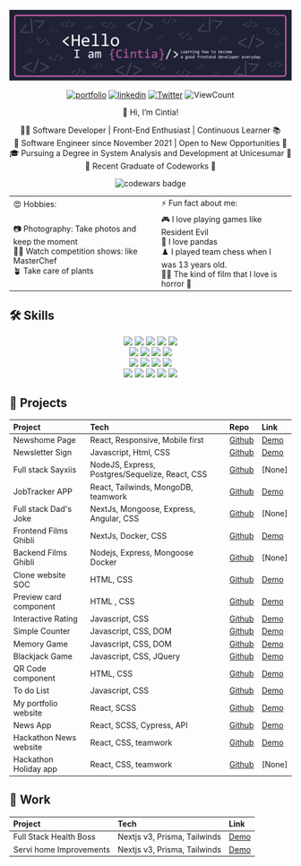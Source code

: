![](./assets/Banner.png)<br>

<div align="center">
  
[![portfolio](https://img.shields.io/badge/my_portfolio-000?style=for-the-badge&logo=ko-fi&logoColor=BE5EA4)](https://cisiq.dev/)
[![linkedin](https://img.shields.io/badge/linkedin-0A66C2?style=for-the-badge&logo=linkedin&logoColor=white)](https://www.linkedin.com/in/cintia-siqueira/)
[![Twitter](https://img.shields.io/badge/twitter-0A66C2?style=for-the-badge&logo=twitter&logoColor=white)](https://twitter.com/Cii_siq)
![ViewCount](https://komarev.com/ghpvc/?username=ciisiq&style=for-the-badge&color=ff69b4)
</div>
 
<div align="center"> 
👋 Hi, I’m Cintia!

👩‍💻 Software Developer | Front-End Enthusiast | Continuous Learner 📚<br>
📅 Software Engineer since November 2021 | Open to New Opportunities 🚀<br>
🎓 Pursuing a Degree in System Analysis and Development at Unicesumar 📖<br>
💼 Recent Graduate of Codeworks 🚀<br>
</div>


<div align="center"> 
  
  ![codewars badge](https://www.codewars.com/users/cisiq/badges/small)
</div>

<div align="center"> 
<table border="0">
  <tr>  
    <td>😍 Hobbies: </td> 
    <td>⚡️ Fun fact about me: </td>
  </tr>
 
  <tr>
    <td>
    📷 Photography: Take photos and keep the moment<br> 
    👩‍🍳 Watch competition shows: like MasterChef <br>
    🪴 Take care of plants 
    </td> 
    <td>
     🎮 I love playing games like Resident Evil <br>
     🐼 I love pandas <br>
     ♟️ I played team chess when I was 13 years old.<br>
     🧟‍♀️ The kind of film that I love is horror 🤣 
    </td> 
 </tr>
</table>
</div>
  
## 🛠 Skills
<div align="center"> 
  
![](https://img.shields.io/badge/React-informational?style=flat&logo=react&logoColor=white&color=BE5EA4)
![](https://img.shields.io/badge/Node-informational?style=flat&logo=Node.js&logoColor=white&color=BE5EA4)
![](https://img.shields.io/badge/JavaScript-informational?style=flat&logo=JavaScript&logoColor=white&color=BE5EA4)
![](https://img.shields.io/badge/TypeScript-informational?style=flat&logo=TypeScript&logoColor=white&color=BE5EA4)
![](https://img.shields.io/badge/Angular-informational?style=flat&logo=Angular&logoColor=white&color=BE5EA4)
<br>
![](https://img.shields.io/badge/HTML5-informational?style=flat&logo=HTML5&logoColor=white&color=BE5EA4)
![](https://img.shields.io/badge/CSS-informational?style=flat&logo=css3&logoColor=white&color=BE5EA4)
![](https://img.shields.io/badge/Tailwind-informational?style=flat&logo=Tailwind-CSS&logoColor=white&color=BE5EA4)
![](https://img.shields.io/badge/Sass-informational?style=flat&logo=Sass&logoColor=white&color=BE5EA4)
<br>
![](https://img.shields.io/badge/Figma-informational?style=flat&logo=Figma&logoColor=white&color=BE5EA4)
![](https://img.shields.io/badge/NPM-informational?style=flat&logo=npm&logoColor=white&color=BE5EA4)
![](https://img.shields.io/badge/Postman-informational?style=flat&logo=Postman&logoColor=white&color=BE5EA4)
![](https://img.shields.io/badge/GitHub-informational?style=flat&logo=GitHub&logoColor=white&color=BE5EA4)
<br>
![](https://img.shields.io/badge/Netlify-informational?style=flat&logo=netlify&logoColor=white&color=BE5EA4)
![](https://img.shields.io/badge/Heroku-informational?style=flat&logo=heroku&logoColor=white&color=BE5EA4)
![](https://img.shields.io/badge/Mongodb-informational?style=flat&logo=mongodb&logoColor=white&color=BE5EA4)
![](https://img.shields.io/badge/PostgreSQL-informational?style=flat&logo=postgresql&logoColor=white&color=BE5EA4)
![](https://img.shields.io/badge/Express-informational?style=flat&logo=express&logoColor=white&color=BE5EA4)
</div>

## 📄 Projects
<div align="center"> 
  
|Project                 | Tech                                             | Repo                                                                    | Link                                                              |
|:-----------------------|:-------------------------------------------------|:------------------------------------------------------------------------|:------------------------------------------------------------------|
| Newshome Page          |  React, Responsive, Mobile first                 | [Github](https://github.com/ciisiq/challenge-news-homepage-main)        | [Demo](https://fm-homepage-news.netlify.app/)                     | 
| Newsletter Sign        |  Javascript, Html, CSS                           | [Github](https://github.com/ciisiq/challenge-newsletter-sign-up)        | [Demo](https://ciisiq.github.io/challenge-newsletter-sign-up/)    | 
| Full stack Sayxiis     |  NodeJS, Express, Postgres/Sequelize, React, CSS | [Github](https://github.com/ciisiq/sayxiis)                             | [None]                                                            |
| JobTracker APP         |  React, Tailwinds, MongoDB, teamwork             | [Github](https://github.com/SchoolOfCode/final-project-repo-bossa-nova) | [Demo](https://bossanova.netlify.app/)                            |
| Full stack Dad's Joke  |  NextJs, Mongoose, Express, Angular, CSS         | [Github](https://github.com/ciisiq/dad-jokes-express-mongoose)          | [None]                                                            |
| Frontend Films Ghibli  |  NextJs, Docker, CSS                             | [Github](https://github.com/ciisiq/studying-nextjs-frontend-ghibli)     | [Demo](https://studying-nodejs-ghibli.vercel.app/)                |
| Backend Films Ghibli   |  Nodejs, Express, Mongoose Docker                | [Github](https://github.com/ciisiq/backend-ghibli-films)                | [None]                                                            |
| Clone website SOC      |  HTML, CSS                                       | [Github](https://github.com/ciisiq/html-soc)                            | [Demo](https://ciisiq.github.io/html-soc/)                        |
| Preview card component |  HTML , CSS                                      | [Github](https://github.com/ciisiq/challenge-preview-card-component)    | [Demo](https://ciisiq.github.io/challenge-preview-card-component/)|
| Interactive Rating     |  Javascript, CSS                                 | [Github](https://github.com/ciisiq/challenge-interactive-rating)        | [Demo](https://ciisiq.github.io/challenge-interactive-rating/)    |
| Simple Counter         |  Javascript, CSS, DOM                            | [Github](https://github.com/ciisiq/simple-counter)                      | [Demo](https://ciisiq.github.io/simple-counter/)                  |
| Memory Game            |  Javascript, CSS, DOM                            | [Github](https://github.com/ciisiq/memory-game)                         | [Demo](https://panda-memory-game.netlify.app/)                    |
| Blackjack Game         |  Javascript, CSS, JQuery                         | [Github](https://github.com/ciisiq/blackjack-game)                      | [Demo](https://blackjack-game-ci.netlify.app/)                    |
| QR Code component      |  HTML, CSS                                       | [Github](https://github.com/ciisiq/challenge-QR-code-component)         | [Demo](https://challenge-qrcode.vercel.app/)                      |
| To do List             |  Javascript, CSS                                 | [Github](https://github.com/ciisiq/studying-to-do-js)                   | [Demo](https://ciisiq.github.io/studying-to-do-js/)               |
| My portfolio website   |  React, SCSS                                     | [Github](https://github.com/ciisiq/first-portfolio)                     | [Demo](https://cisiq.dev/)                                        |
| News App               |  React, SCSS, Cypress, API                       | [Github](https://github.com/ciisiq/news-app)                            | [Demo](https://news-percayso-test.netlify.app/)                   |
| Hackathon News website |  React, CSS, teamwork                            | [Github](https://github.com/D20CM/news-hackathon)                       | [Demo](https://master--news-hackathon.netlify.app/)               |
| Hackathon Holiday app  |  React, CSS, teamwork                            | [Github](https://github.com/NicholasGomis/TheFourHorsemen)              | [None]                                                            |  
</div>

## 📄 Work

<div align="center"> 
  
|Project                  | Tech                          |  Link                                                                   |
|:------------------------|:------------------------------|:------------------------------------------------------------------------|
| Full Stack Health Boss  |  Nextjs v3, Prisma, Tailwinds | [Demo](https://health-boss.vercel.app/)                                 |
| Servi home Improvements |  Nextjs v3, Prisma, Tailwinds | [Demo](https://servihome-demo-miklyxs-projects.vercel.app/)             |
</div>
 


